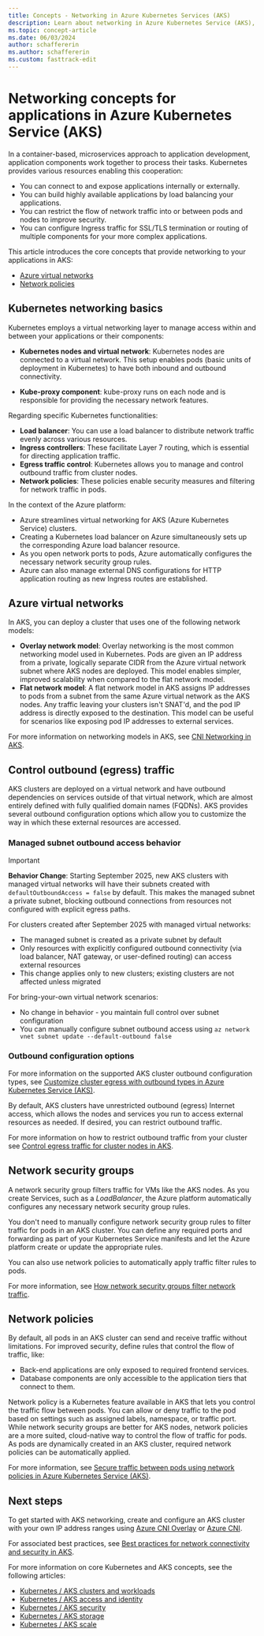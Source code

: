 ```yaml
---
title: Concepts - Networking in Azure Kubernetes Services (AKS)
description: Learn about networking in Azure Kubernetes Service (AKS), including kubenet and Azure CNI networking, ingress controllers, load balancers, and static IP addresses.
ms.topic: concept-article
ms.date: 06/03/2024
author: schaffererin
ms.author: schaffererin
ms.custom: fasttrack-edit
---
```


# Networking concepts for applications in Azure Kubernetes Service (AKS)

In a container-based, microservices approach to application development, application components work together to process their tasks. Kubernetes provides various resources enabling this cooperation:

- You can connect to and expose applications internally or externally.
- You can build highly available applications by load balancing your applications.
- You can restrict the flow of network traffic into or between pods and nodes to improve security.
- You can configure Ingress traffic for SSL/TLS termination or routing of multiple components for your more complex applications.

This article introduces the core concepts that provide networking to your applications in AKS:

- [Azure virtual networks](#azure-virtual-networks)
- [Network policies](#network-policies)

## Kubernetes networking basics

Kubernetes employs a virtual networking layer to manage access within and between your applications or their components:

- **Kubernetes nodes and virtual network**: Kubernetes nodes are connected to a virtual network. This setup enables pods (basic units of deployment in Kubernetes) to have both inbound and outbound connectivity.

- **Kube-proxy component**: kube-proxy runs on each node and is responsible for providing the necessary network features.

Regarding specific Kubernetes functionalities:

- **Load balancer**: You can use a load balancer to distribute network traffic evenly across various resources.
- **Ingress controllers**: These facilitate Layer 7 routing, which is essential for directing application traffic.
- **Egress traffic control**: Kubernetes allows you to manage and control outbound traffic from cluster nodes.
- **Network policies**: These policies enable security measures and filtering for network traffic in pods.

In the context of the Azure platform:

- Azure streamlines virtual networking for AKS (Azure Kubernetes Service) clusters.
- Creating a Kubernetes load balancer on Azure simultaneously sets up the corresponding Azure load balancer resource.
- As you open network ports to pods, Azure automatically configures the necessary network security group rules.
- Azure can also manage external DNS configurations for HTTP application routing as new Ingress routes are established.

## Azure virtual networks

In AKS, you can deploy a cluster that uses one of the following network models:

* **Overlay network model**: Overlay networking is the most common networking model used in Kubernetes. Pods are given an IP address from a private, logically separate CIDR from the Azure virtual network subnet where AKS nodes are deployed. This model enables simpler, improved scalability when compared to the flat network model.
* **Flat network model**: A flat network model in AKS assigns IP addresses to pods from a subnet from the same Azure virtual network as the AKS nodes. Any traffic leaving your clusters isn't SNAT'd, and the pod IP address is directly exposed to the destination. This model can be useful for scenarios like exposing pod IP addresses to external services.

For more information on networking models in AKS, see [CNI Networking in AKS][network-cni-overview].

## Control outbound (egress) traffic

AKS clusters are deployed on a virtual network and have outbound dependencies on services outside of that virtual network, which are almost entirely defined with fully qualified domain names (FQDNs). AKS provides several outbound configuration options which allow you to customize the way in which these external resources are accessed.

### Managed subnet outbound access behavior

> [!IMPORTANT]
> **Behavior Change**: Starting September 2025, new AKS clusters with managed virtual networks will have their subnets created with `defaultOutboundAccess = false` by default. This makes the managed subnet a private subnet, blocking outbound connections from resources not configured with explicit egress paths.

For clusters created after September 2025 with managed virtual networks:
- The managed subnet is created as a private subnet by default
- Only resources with explicitly configured outbound connectivity (via load balancer, NAT gateway, or user-defined routing) can access external resources
- This change applies only to new clusters; existing clusters are not affected unless migrated

For bring-your-own virtual network scenarios:
- No change in behavior - you maintain full control over subnet configuration
- You can manually configure subnet outbound access using `az network vnet subnet update --default-outbound false`

### Outbound configuration options

For more information on the supported AKS cluster outbound configuration types, see [Customize cluster egress with outbound types in Azure Kubernetes Service (AKS)](./egress-outboundtype.md).

By default, AKS clusters have unrestricted outbound (egress) Internet access, which allows the nodes and services you run to access external resources as needed. If desired, you can restrict outbound traffic.

For more information on how to restrict outbound traffic from your cluster see [Control egress traffic for cluster nodes in AKS][limit-egress].

## Network security groups

A network security group filters traffic for VMs like the AKS nodes. As you create Services, such as a *LoadBalancer*, the Azure platform automatically configures any necessary network security group rules.

You don't need to manually configure network security group rules to filter traffic for pods in an AKS cluster. You can define any required ports and forwarding as part of your Kubernetes Service manifests and let the Azure platform create or update the appropriate rules.

You can also use network policies to automatically apply traffic filter rules to pods.

For more information, see [How network security groups filter network traffic][nsg-traffic].

## Network policies

By default, all pods in an AKS cluster can send and receive traffic without limitations. For improved security, define rules that control the flow of traffic, like:

- Back-end applications are only exposed to required frontend services.
- Database components are only accessible to the application tiers that connect to them.

Network policy is a Kubernetes feature available in AKS that lets you control the traffic flow between pods. You can allow or deny traffic to the pod based on settings such as assigned labels, namespace, or traffic port. While network security groups are better for AKS nodes, network policies are a more suited, cloud-native way to control the flow of traffic for pods. As pods are dynamically created in an AKS cluster, required network policies can be automatically applied.

For more information, see [Secure traffic between pods using network policies in Azure Kubernetes Service (AKS)][use-network-policies].

## Next steps

To get started with AKS networking, create and configure an AKS cluster with your own IP address ranges using [Azure CNI Overlay][azure-cni-overlay] or [Azure CNI][aks-configure-advanced-networking].

For associated best practices, see [Best practices for network connectivity and security in AKS][operator-best-practices-network].

For more information on core Kubernetes and AKS concepts, see the following articles:

- [Kubernetes / AKS clusters and workloads][aks-concepts-clusters-workloads]
- [Kubernetes / AKS access and identity][aks-concepts-identity]
- [Kubernetes / AKS security][aks-concepts-security]
- [Kubernetes / AKS storage][aks-concepts-storage]
- [Kubernetes / AKS scale][aks-concepts-scale]

<!-- IMAGES -->
[aks-loadbalancer]: ./media/concepts-network/aks-loadbalancer.png
[advanced-networking-diagram]: ./media/concepts-network/advanced-networking-diagram.png
[aks-ingress]: ./media/concepts-network/aks-ingress.png

<!-- LINKS - External -->
[cni-networking]: https://github.com/Azure/azure-container-networking/blob/master/docs/cni.md

<!-- LINKS - Internal -->
[aks-configure-kubenet-networking]: configure-kubenet.md
[aks-configure-advanced-networking]: configure-azure-cni.md
[aks-concepts-clusters-workloads]: concepts-clusters-workloads.md
[aks-concepts-security]: concepts-security.md
[aks-concepts-scale]: concepts-scale.md
[aks-concepts-storage]: concepts-storage.md
[aks-concepts-identity]: concepts-identity.md
[agic-overview]: ../application-gateway/ingress-controller-overview.md
[network-cni-overview]: concepts-network-cni-overview.md
[configure-azure-cni-dynamic-ip-allocation]: configure-azure-cni-dynamic-ip-allocation.md
[use-network-policies]: use-network-policies.md
[operator-best-practices-network]: operator-best-practices-network.md
[limit-egress]: limit-egress-traffic.md
[k8s-ingress]: https://kubernetes.io/docs/concepts/services-networking/ingress/
[ip-preservation]: https://techcommunity.microsoft.com/t5/fasttrack-for-azure/how-client-source-ip-preservation-works-for-loadbalancer/ba-p/3033722#:~:text=Enable%20Client%20source%20IP%20preservation%201%20Edit%20loadbalancer,is%20the%20same%20as%20the%20source%20IP%20%28srjumpbox%29.
[nsg-traffic]: /azure/virtual-network/network-security-group-how-it-works
[azure-cni-aks]: configure-azure-cni.md
[azure-cni-overlay]: azure-cni-overlay.md
[azure-cni-overlay-limitations]: azure-cni-overlay.md#limitations-with-azure-cni-overlay
[azure-cni-powered-by-cilium]: azure-cni-powered-by-cilium.md
[azure-cni-powered-by-cilium-limitations]: azure-cni-powered-by-cilium.md#limitations
[use-byo-cni]: use-byo-cni.md

